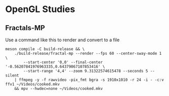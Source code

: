 # OpenGL Studies

## Fractals-MP
Use a command like this to render and convert to a file
```
meson compile -C build-release && \
    ./build-release/fractal-mp --render --fps 60 --center-sway-mode 1 \
        --start-center '0,0' --final-center '-0.56207841976963335,0.64379067107853416' \
        --start-range '4,4' --zoom 9.31322574615478 --seconds 5 --silent
    | ffmpeg -y -f rawvideo -pix_fmt bgra -s 1910x1010 -r 24 -i - -c:v ffv1 ~/Videos/cooked.mkv
    && mpv --hwdec=none ~/Videos/cooked.mkv
```
